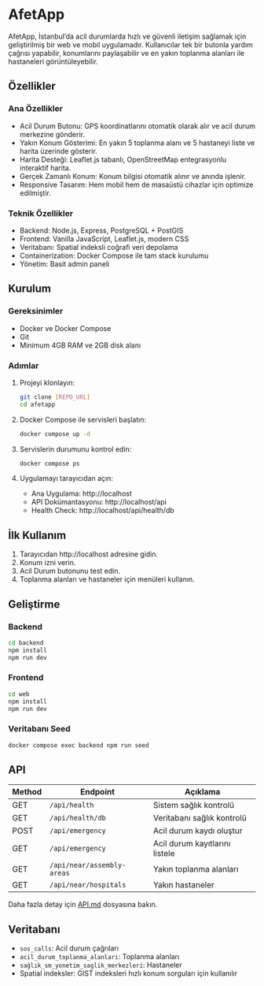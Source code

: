 # AfetApp

AfetApp, İstanbul’da acil durumlarda hızlı ve güvenli iletişim sağlamak için geliştirilmiş bir web ve mobil uygulamadır. Kullanıcılar tek bir butonla yardım çağrısı yapabilir, konumlarını paylaşabilir ve en yakın toplanma alanları ile hastaneleri görüntüleyebilir.

## Özellikler

### Ana Özellikler
- Acil Durum Butonu: GPS koordinatlarını otomatik olarak alır ve acil durum merkezine gönderir.
- Yakın Konum Gösterimi: En yakın 5 toplanma alanı ve 5 hastaneyi liste ve harita üzerinde gösterir.
- Harita Desteği: Leaflet.js tabanlı, OpenStreetMap entegrasyonlu interaktif harita.
- Gerçek Zamanlı Konum: Konum bilgisi otomatik alınır ve anında işlenir.
- Responsive Tasarım: Hem mobil hem de masaüstü cihazlar için optimize edilmiştir.

### Teknik Özellikler
- Backend: Node.js, Express, PostgreSQL + PostGIS
- Frontend: Vanilla JavaScript, Leaflet.js, modern CSS
- Veritabanı: Spatial indeksli coğrafi veri depolama
- Containerization: Docker Compose ile tam stack kurulumu
- Yönetim: Basit admin paneli

## Kurulum

### Gereksinimler
- Docker ve Docker Compose
- Git
- Minimum 4GB RAM ve 2GB disk alanı

### Adımlar

1. Projeyi klonlayın:
   ```bash
   git clone [REPO_URL]
   cd afetapp
   ```

2. Docker Compose ile servisleri başlatın:
   ```bash
   docker compose up -d
   ```

3. Servislerin durumunu kontrol edin:
   ```bash
   docker compose ps
   ```

4. Uygulamayı tarayıcıdan açın:
   - Ana Uygulama: http://localhost
   - API Dokümantasyonu: http://localhost/api
   - Health Check: http://localhost/api/health/db

## İlk Kullanım

1. Tarayıcıdan http://localhost adresine gidin.
2. Konum izni verin.
3. Acil Durum butonunu test edin.
4. Toplanma alanları ve hastaneler için menüleri kullanın.

## Geliştirme

### Backend
```bash
cd backend
npm install
npm run dev
```

### Frontend
```bash
cd web
npm install
npm run dev
```

### Veritabanı Seed
```bash
docker compose exec backend npm run seed
```

## API

| Method | Endpoint | Açıklama |
|--------|----------|-----------|
| GET    | `/api/health` | Sistem sağlık kontrolü |
| GET    | `/api/health/db` | Veritabanı sağlık kontrolü |
| POST   | `/api/emergency` | Acil durum kaydı oluştur |
| GET    | `/api/emergency` | Acil durum kayıtlarını listele |
| GET    | `/api/near/assembly-areas` | Yakın toplanma alanları |
| GET    | `/api/near/hospitals` | Yakın hastaneler |

Daha fazla detay için [API.md](./API.md) dosyasına bakın.

## Veritabanı

- `sos_calls`: Acil durum çağrıları
- `acil_durum_toplanma_alanlari`: Toplanma alanları
- `sağlık_sm_yonetim_saglik_merkezleri`: Hastaneler
- Spatial indeksler: GIST indeksleri hızlı konum sorguları için kullanılır


